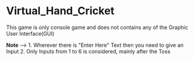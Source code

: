 # Virtual_Hand_Cricket
This game is only console game and does not contains any of the Graphic User Interface(GUI)

**Note** -->
            1. Wherever there is "Enter Here" Text then you need to give an Input
            2. Only Inputs from 1 to 6 is considered, mainly after the Toss
